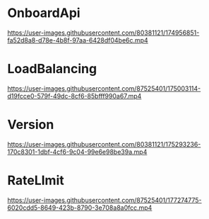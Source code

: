 # OnboardApi
https://user-images.githubusercontent.com/80381121/174956851-fa52d8a8-d78e-4b8f-97aa-6428df04be6c.mp4

# LoadBalancing
https://user-images.githubusercontent.com/87525401/175003114-d19fcce0-579f-49dc-8cf6-85bfff990a67.mp4

# Version
https://user-images.githubusercontent.com/80381121/175293236-170c8301-1dbf-4cf6-9c04-99e6e98be39a.mp4

# RateLImit
https://user-images.githubusercontent.com/87525401/177274775-6020cdd5-8649-423b-8790-3e708a8a0fcc.mp4



